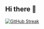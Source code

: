 ## Hi there 👋
[![GitHub Streak](https://github-readme-streak-stats.herokuapp.com?user=JuanDaleal&theme=violet-punch)](https://git.io/streak-stats)
<!--
**JuanDaleal/JuanDaleal** is a ✨ _special_ ✨ repository because its `README.md` (this file) appears on your GitHub profile.
[![GitHub Streak](https://github-readme-streak-stats.herokuapp.com?user=JuanDaleal&theme=violet-punch)](https://git.io/streak-stats)
Here are some ideas to get you started:

- 🔭 I’m currently working on ...
- 🌱 I’m currently learning ...
- 👯 I’m looking to collaborate on ...
- 🤔 I’m looking for help with ...
- 💬 Ask me about ...
- 📫 How to reach me: ...
- 😄 Pronouns: ...
- ⚡ Fun fact: ...
-->
